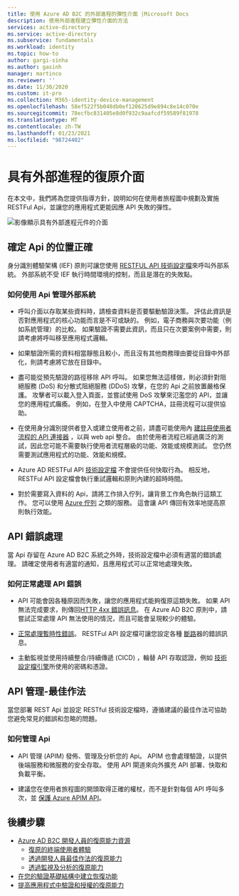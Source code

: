 ```yaml
---
title: 使用 Azure AD B2C 的外部進程的彈性介面 |Microsoft Docs
description: 使用外部進程建立彈性介面的方法
services: active-directory
ms.service: active-directory
ms.subservice: fundamentals
ms.workload: identity
ms.topic: how-to
author: gargi-sinha
ms.author: gasinh
manager: martinco
ms.reviewer: ''
ms.date: 11/30/2020
ms.custom: it-pro
ms.collection: M365-identity-device-management
ms.openlocfilehash: 58ef522f5b048db0ef120625d9e894c8e14c070e
ms.sourcegitcommit: 78ecfbc831405e8d0f932c9aafcdf59589f81978
ms.translationtype: MT
ms.contentlocale: zh-TW
ms.lasthandoff: 01/23/2021
ms.locfileid: "98724402"
---
```

# <a name="resilient-interfaces-with-external-processes"></a>具有外部進程的復原介面

在本文中，我們將為您提供指導方針，說明如何在使用者旅程圖中規劃及實施 RESTFul Api，並讓您的應用程式更能因應 API 失敗的彈性。

![影像顯示具有外部進程元件的介面](media/resilient-external-processes/external-processes-architecture.png)

## <a name="ensure-correct-placement-of-the-apis"></a>確定 Api 的位置正確

身分識別體驗架構 (IEF) 原則可讓您使用 [RESTFUL API 技術設定檔](../../active-directory-b2c/restful-technical-profile.md)來呼叫外部系統。 外部系統不受 IEF 執行時間環境的控制，而且是潛在的失敗點。

### <a name="how-to-manage-external-systems-using-apis"></a>如何使用 Api 管理外部系統

- 呼叫介面以存取某些資料時，請檢查資料是否要驅動驗證決策。 評估此資訊是否對應用程式的核心功能而言是不可或缺的。 例如，電子商務與次要功能（例如系統管理）的比較。 如果驗證不需要此資訊，而且只在次要案例中需要，則請考慮將呼叫移至應用程式邏輯。

- 如果驗證所需的資料相當靜態且較小，而且沒有其他商務理由要從目錄中外部化，則請考慮將它放在目錄中。

- 盡可能從預先驗證的路徑移除 API 呼叫。 如果您無法這樣做，則必須針對阻絕服務 (DoS) 和分散式阻絕服務 (DDoS) 攻擊，在您的 Api 之前放置嚴格保護。 攻擊者可以載入登入頁面，並嘗試使用 DoS 攻擊來氾濫您的 API，並讓您的應用程式癱瘓。 例如，在登入中使用 CAPTCHA，註冊流程可以提供協助。

- 在使用身分識別提供者登入或建立使用者之前，請盡可能使用內 [建註冊使用者流程的 API 連接器](../../active-directory-b2c/api-connectors-overview.md) ，以與 web api 整合。 由於使用者流程已經過廣泛的測試，因此您可能不需要執行使用者流程層級的功能、效能或規模測試。 您仍然需要測試應用程式的功能、效能和規模。

- Azure AD RESTFul API [技術設定檔](../../active-directory-b2c/restful-technical-profile.md) 不會提供任何快取行為。 相反地，RESTFul API 設定檔會執行重試邏輯和原則內建的超時時間。

- 對於需要寫入資料的 Api，請將工作排入佇列，讓背景工作角色執行這類工作。 您可以使用 [Azure 佇列](../../storage/queues/storage-queues-introduction.md) 之類的服務。 這會讓 API 傳回有效率地提高原則執行效能。  

## <a name="api-error-handling"></a>API 錯誤處理

當 Api 存留在 Azure AD B2C 系統之外時，技術設定檔中必須有適當的錯誤處理。 請確定使用者有適當的通知，且應用程式可以正常地處理失敗。

### <a name="how-to-gracefully-handle-api-errors"></a>如何正常處理 API 錯誤

- API 可能會因各種原因而失敗，讓您的應用程式能夠復原這類失敗。 如果 API 無法完成要求，則傳回[HTTP 4xx 錯誤訊息](../../active-directory-b2c/restful-technical-profile.md#returning-validation-error-message)。 在 Azure AD B2C 原則中，請嘗試正常處理 API 無法使用的情況，而且可能會呈現較少的體驗。

- [正常處理暫時性錯誤](../../active-directory-b2c/restful-technical-profile.md#error-handling)。 RESTFul API 設定檔可讓您設定各種 [斷路](/azure/architecture/patterns/circuit-breaker)器的錯誤訊息。

- 主動監視並使用持續整合/持續傳遞 (CICD) ，輪替 API 存取認證，例如 [技術設定檔引擎](../../active-directory-b2c/restful-technical-profile.md)所使用的密碼和憑證。

## <a name="api-management---best-practices"></a>API 管理-最佳作法

當您部署 REST Api 並設定 RESTful 技術設定檔時，遵循建議的最佳作法可協助您避免常見的錯誤和忽略的問題。

### <a name="how-to-manage-apis"></a>如何管理 Api

- API 管理 (APIM) 發佈、管理及分析您的 Api。 APIM 也會處理驗證，以提供後端服務和微服務的安全存取。 使用 API 閘道來向外擴充 API 部署、快取和負載平衡。

- 建議您在使用者旅程圖的開頭取得正確的權杖，而不是針對每個 API 呼叫多次，並 [保護 Azure APIM API](../../active-directory-b2c/secure-api-management.md?tabs=app-reg-ga)。

## <a name="next-steps"></a>後續步驟

- [Azure AD B2C 開發人員的復原能力資源](resilience-b2c.md)
  - [復原的終端使用者體驗](resilient-end-user-experience.md)
  - [透過開發人員最佳作法的復原能力](resilience-b2c-developer-best-practices.md)
  - [透過監視及分析的復原能力](resilience-with-monitoring-alerting.md)
- [在您的驗證基礎結構中建立恢復功能](resilience-in-infrastructure.md)
- [提高應用程式中驗證和授權的復原能力](resilience-app-development-overview.md)